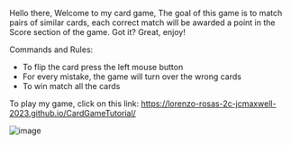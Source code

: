 Hello there,
Welcome to my card game, The goal of this game is to match pairs of similar cards,
each correct match will be awarded a point in the Score section of the game.
Got it? 
Great, enjoy!

Commands and Rules:

- To flip the card press the left mouse button
- For every mistake, the game will turn over the wrong cards
- To win match all the cards

To play my game, click on this link: https://lorenzo-rosas-2c-jcmaxwell-2023.github.io/CardGameTutorial/

![image](https://github.com/Lorenzo-Rosas-2C-JCMaxwell-2023/CardGameTutorial/assets/124684090/6a21c36a-ec14-4ae2-9d8b-88d98e219574)

